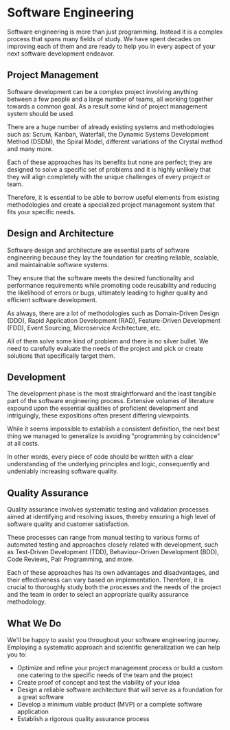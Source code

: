 # Software Engineering
Software engineering is more than just programming. Instead it is a complex process that spans many fields of study. We have spent decades on improving each of them and are ready to help you in every aspect of your next software development endeavor.

## Project Management
Software development can be a complex project involving anything between a few people and a large number of teams, all working together towards a common goal. As a result some kind of project management system should be used.

There are a huge number of already existing systems and methodologies such as: Scrum, Kanban, Waterfall, the Dynamic Systems Development Method (DSDM), the Spiral Model, different variations of the Crystal method and many more.

Each of these approaches has its benefits but none are perfect; they are designed to solve a specific set of problems and it is highly unlikely that they will align completely with the unique challenges of every project or team.

Therefore, it is essential to be able to borrow useful elements from existing methodologies and create a specialized project management system that fits your specific needs.

## Design and Architecture
Software design and architecture are essential parts of software engineering because they lay the foundation for creating reliable, scalable, and maintainable software systems. 

They ensure that the software meets the desired functionality and performance requirements while promoting code reusability and reducing the likelihood of errors or bugs, ultimately leading to higher quality and efficient software development.

As always, there are a lot of methodologies such as Domain-Driven Design (DDD), Rapid Application Development (RAD), Feature-Driven Development (FDD), Event Sourcing, Microservice Architecture, etc. 

All of them solve some kind of problem and there is no silver bullet. We need to carefully evaluate the needs of the project and pick or create solutions that specifically target them.

## Development
The development phase is the most straightforward and the least tangible part of the software engineering process. Extensive volumes of literature expound upon the essential qualities of proficient development and intriguingly, these expositions often present differing viewpoints.

While it seems impossible to establish a consistent definition, the next best thing we managed to generalize is avoiding "programming by coincidence" at all costs. 

In other words, every piece of code should be written with a clear understanding of the underlying principles and logic, consequently and undeniably increasing software quality. 

## Quality Assurance
Quality assurance involves systematic testing and validation processes aimed at identifying and resolving issues, thereby ensuring a high level of software quality and customer satisfaction.

These processes can range from manual testing to various forms of automated testing and approaches closely related with development, such as Test-Driven Development (TDD), Behaviour-Driven Development (BDD), Code Reviews, Pair Programming, and more.

Each of these approaches has its own advantages and disadvantages, and their effectiveness can vary based on implementation. Therefore, it is crucial to thoroughly study both the processes and the needs of the project and the team in order to select an appropriate quality assurance methodology.

## What We Do
We'll be happy to assist you throughout your software engineering journey. Employing a systematic approach and scientific generalization we can help you to: 

- Optimize and refine your project management process or build a custom one catering to the specific needs of the team and the project
- Create proof of concept and test the viability of your idea
- Design a reliable software architecture that will serve as a foundation for a great software
- Develop a minimum viable product (MVP) or a complete software application
- Establish a rigorous quality assurance process